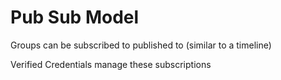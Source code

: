 # Pub Sub Model

Groups can be subscribed to published to (similar to a timeline)

Verified Credentials manage these subscriptions

